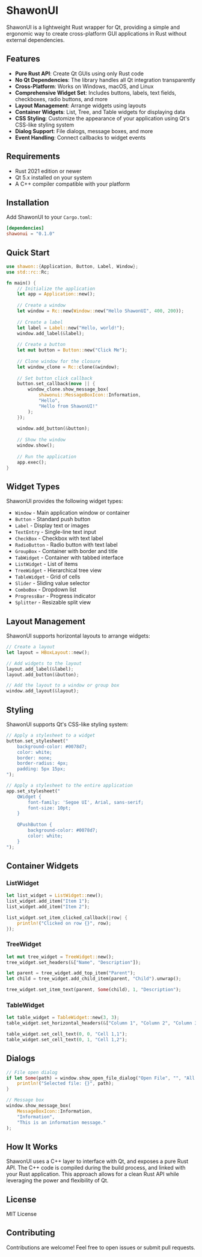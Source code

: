 # ShawonUI

ShawonUI is a lightweight Rust wrapper for Qt, providing a simple and ergonomic way to create cross-platform GUI applications in Rust without external dependencies.

## Features

- **Pure Rust API**: Create Qt GUIs using only Rust code
- **No Qt Dependencies**: The library handles all Qt integration transparently
- **Cross-Platform**: Works on Windows, macOS, and Linux
- **Comprehensive Widget Set**: Includes buttons, labels, text fields, checkboxes, radio buttons, and more
- **Layout Management**: Arrange widgets using layouts
- **Container Widgets**: List, Tree, and Table widgets for displaying data
- **CSS Styling**: Customize the appearance of your application using Qt's CSS-like styling system
- **Dialog Support**: File dialogs, message boxes, and more
- **Event Handling**: Connect callbacks to widget events

## Requirements

- Rust 2021 edition or newer
- Qt 5.x installed on your system
- A C++ compiler compatible with your platform

## Installation

Add ShawonUI to your `Cargo.toml`:

```toml
[dependencies]
shawonui = "0.1.0"
```

## Quick Start

```rust
use shawon::{Application, Button, Label, Window};
use std::rc::Rc;

fn main() {
    // Initialize the application
    let app = Application::new();
    
    // Create a window
    let window = Rc::new(Window::new("Hello ShawonUI", 400, 200));
    
    // Create a label
    let label = Label::new("Hello, world!");
    window.add_label(&label);
    
    // Create a button
    let mut button = Button::new("Click Me");
    
    // Clone window for the closure
    let window_clone = Rc::clone(&window);
    
    // Set button click callback
    button.set_callback(move || {
        window_clone.show_message_box(
            shawonui::MessageBoxIcon::Information,
            "Hello",
            "Hello from ShawonUI!"
        );
    });
    
    window.add_button(&button);
    
    // Show the window
    window.show();
    
    // Run the application
    app.exec();
}
```

## Widget Types

ShawonUI provides the following widget types:

- `Window` - Main application window or container
- `Button` - Standard push button
- `Label` - Display text or images
- `TextEntry` - Single-line text input
- `CheckBox` - Checkbox with text label
- `RadioButton` - Radio button with text label
- `GroupBox` - Container with border and title
- `TabWidget` - Container with tabbed interface
- `ListWidget` - List of items
- `TreeWidget` - Hierarchical tree view
- `TableWidget` - Grid of cells
- `Slider` - Sliding value selector
- `ComboBox` - Dropdown list
- `ProgressBar` - Progress indicator
- `Splitter` - Resizable split view

## Layout Management

ShawonUI supports horizontal layouts to arrange widgets:

```rust
// Create a layout
let layout = HBoxLayout::new();

// Add widgets to the layout
layout.add_label(&label);
layout.add_button(&button);

// Add the layout to a window or group box
window.add_layout(&layout);
```

## Styling

ShawonUI supports Qt's CSS-like styling system:

```rust
// Apply a stylesheet to a widget
button.set_stylesheet("
    background-color: #0078d7;
    color: white;
    border: none;
    border-radius: 4px;
    padding: 5px 15px;
");

// Apply a stylesheet to the entire application
app.set_stylesheet("
    QWidget {
        font-family: 'Segoe UI', Arial, sans-serif;
        font-size: 10pt;
    }
    
    QPushButton {
        background-color: #0078d7;
        color: white;
    }
");
```

## Container Widgets

### ListWidget

```rust
let list_widget = ListWidget::new();
list_widget.add_item("Item 1");
list_widget.add_item("Item 2");

list_widget.set_item_clicked_callback(|row| {
    println!("Clicked on row {}", row);
});
```

### TreeWidget

```rust
let mut tree_widget = TreeWidget::new();
tree_widget.set_headers(&["Name", "Description"]);

let parent = tree_widget.add_top_item("Parent");
let child = tree_widget.add_child_item(parent, "Child").unwrap();

tree_widget.set_item_text(parent, Some(child), 1, "Description");
```

### TableWidget

```rust
let table_widget = TableWidget::new(3, 3);
table_widget.set_horizontal_headers(&["Column 1", "Column 2", "Column 3"]);

table_widget.set_cell_text(0, 0, "Cell 1,1");
table_widget.set_cell_text(0, 1, "Cell 1,2");
```

## Dialogs

```rust
// File open dialog
if let Some(path) = window.show_open_file_dialog("Open File", "", "All Files (*.*)") {
    println!("Selected file: {}", path);
}

// Message box
window.show_message_box(
    MessageBoxIcon::Information,
    "Information",
    "This is an information message."
);
```

## How It Works

ShawonUI uses a C++ layer to interface with Qt, and exposes a pure Rust API. The C++ code is compiled during the build process, and linked with your Rust application. This approach allows for a clean Rust API while leveraging the power and flexibility of Qt.

## License

MIT License

## Contributing

Contributions are welcome! Feel free to open issues or submit pull requests.
